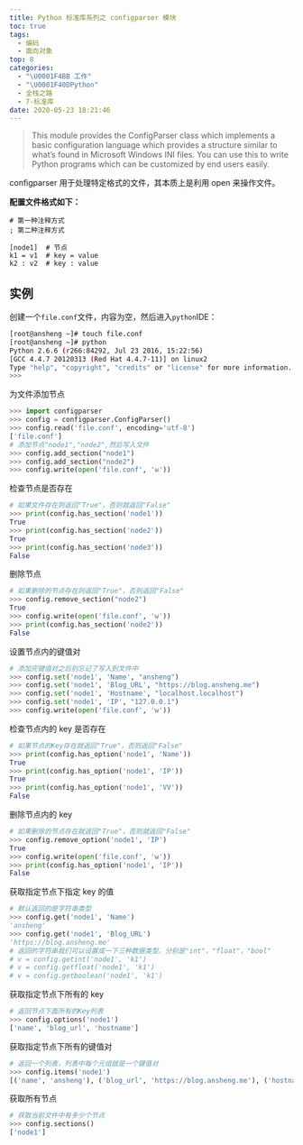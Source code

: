 ```yaml
---
title: Python 标准库系列之 configparser 模块
toc: true
tags:
  - 编码
  - 面向对象
top: 8
categories:
  - "\U0001F4BB 工作"
  - "\U0001F40DPython"
  - 全栈之路
  - 7-标准库
date: 2020-05-23 18:21:46
---
```


> This module provides the ConfigParser class which implements a basic configuration language which provides a structure similar to what’s found in Microsoft Windows INI files. You can use this to write Python programs which can be customized by end users easily.

configparser 用于处理特定格式的文件，其本质上是利用 open 来操作文件。

**配置文件格式如下：**

```text
# 第一种注释方式
; 第二种注释方式
 
[node1]  # 节点
k1 = v1  # key = value
k2 : v2  # key : value
```

## 实例

创建一个`file.conf`文件，内容为空，然后进入`python`IDE：

```bash
[root@ansheng ~]# touch file.conf 
[root@ansheng ~]# python
Python 2.6.6 (r266:84292, Jul 23 2016, 15:22:56) 
[GCC 4.4.7 20120313 (Red Hat 4.4.7-11)] on linux2
Type "help", "copyright", "credits" or "license" for more information.
>>> 
```

为文件添加节点

```python
>>> import configparser
>>> config = configparser.ConfigParser()
>>> config.read('file.conf', encoding='utf-8')
['file.conf']
# 添加节点"node1","node2",然后写入文件
>>> config.add_section("node1")
>>> config.add_section("node2")
>>> config.write(open('file.conf', 'w'))
```

检查节点是否存在

```python
# 如果文件存在则返回"True"，否则就返回"False"
>>> print(config.has_section('node1'))
True
>>> print(config.has_section('node2'))
True
>>> print(config.has_section('node3'))
False
```

删除节点

```python
# 如果删除的节点存在则返回"True"，否则返回"False"
>>> config.remove_section("node2")
True
>>> config.write(open('file.conf', 'w'))
>>> print(config.has_section('node2'))
False
```

设置节点内的键值对

```python
# 添加完键值对之后别忘记了写入到文件中
>>> config.set('node1', 'Name', "ansheng")
>>> config.set('node1', 'Blog_URL', "https://blog.ansheng.me")
>>> config.set('node1', 'Hostname', "localhost.localhost")
>>> config.set('node1', 'IP', "127.0.0.1")
>>> config.write(open('file.conf', 'w'))
```

检查节点内的 key 是否存在

```python
# 如果节点的Key存在就返回"True"，否则返回"False"
>>> print(config.has_option('node1', 'Name'))
True
>>> print(config.has_option('node1', 'IP'))
True
>>> print(config.has_option('node1', 'VV'))
False
```

删除节点内的 key

```python
# 如果删除的节点存在就返回"True"，否则就返回"False"
>>> config.remove_option('node1', 'IP')
True
>>> config.write(open('file.conf', 'w'))
>>> print(config.has_option('node1', 'IP'))
False
```

获取指定节点下指定 key 的值

```python
# 默认返回的是字符串类型
>>> config.get('node1', 'Name')
'ansheng'
>>> config.get('node1', 'Blog_URL')
'https://blog.ansheng.me'
# 返回的字符串我们可以设置成一下三种数据类型，分别是"int"，"float"，"bool"
# v = config.getint('node1', 'k1')
# v = config.getfloat('node1', 'k1')
# v = config.getboolean('node1', 'k1')
```

获取指定节点下所有的 key

```python
# 返回节点下面所有的Key列表
>>> config.options('node1')
['name', 'blog_url', 'hostname']
```

获取指定节点下所有的键值对

```python
# 返回一个列表，列表中每个元组就是一个键值对
>>> config.items('node1')
[('name', 'ansheng'), ('blog_url', 'https://blog.ansheng.me'), ('hostname', 'localhost.localhost')]
```

获取所有节点

```python
# 获取当前文件中有多少个节点
>>> config.sections()
['node1']
```